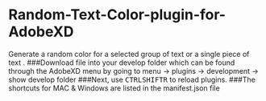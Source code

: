 # Random-Text-Color-plugin-for-AdobeXD
Generate a random color for a selected group of text or a single piece of text .
###Download file into your develop folder which can be found through the AdobeXD menu by going to menu -> plugins -> development -> show develop folder
###Next, use <kbd>CTRL</kbd><kbd>SHIFT</kbd><kbd>R</kbd> to reload plugins.
###The shortcuts for MAC & Windows are listed in the manifest.json file
